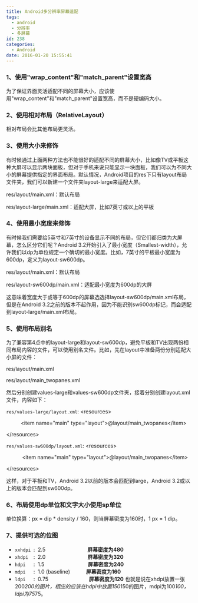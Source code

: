 ```yaml
---
title: Android多分辨率屏幕适配
tags:
  - android
  - 分辨率
  - 多屏幕
id: 238
categories:
  - Android
date: 2016-01-20 15:55:41
---
```


### 1、使用"wrap_content"和"match_parent"设置宽高

为了保证界面灵活适配不同的屏幕大小，应该使用"wrap_content"和"match_parent"设置宽高，而不是硬编码大小。

### 2、使用相对布局（RelativeLayout）

相对布局会比其他布局更灵活。

### 3、使用大小来修饰

有时候通过上面两种方法也不能很好的适配不同的屏幕大小，比如像TV或平板这种大屏可以显示两块面板，但对于手机来说只能显示一块面板，我们可以为不同大小的屏幕提供指定的界面布局。默认情况，Android项目的res下只有layout布局文件夹，我们可以新建一个文件夹layout-large来适配大屏。

res/layout/main.xml：默认布局

res/layout-large/main.xml：适配大屏，比如7英寸或以上的平板

### 4、使用最小宽度来修饰

有时候我们需要给5英寸和7英寸的设备显示不同的布局，但它们都归类为大屏幕，怎么区分它们呢？Android 3.2开始引入了最小宽度（Smallest-width），允许我们以dp为单位规定一个确切的最小宽度。比如，7英寸的平板最小宽度为600dp，定义为layout-sw600dp。

res/layout/main.xml：默认布局

res/layout-sw600dp/main.xml：适配最小宽度为600dp的大屏

这意味着宽度大于或等于600dp的屏幕选选择layout-sw600dp/main.xml布局，但是在Android 3.2之前的版本不起作用，因为不能识别sw600dp标记，而会适配到layout-large/main.xml布局。

### 5、使用布局别名

为了兼容第4点中的layout-large和layout-sw600dp，避免平板和TV出现两份相同布局内容的文件，可以使用别名文件。比如，先在layout中准备两份分别适配大小屏的文件：

res/layout/main.xml

res/layout/main_twopanes.xml

然后分别创建values-large和values-sw600dp文件夹，接着分别创建layout.xml文件，内容如下：

`res/values-large/layout.xml`:
<span class="tag">&lt;resources&gt;</span>

<span class="tag">          &lt;item</span> <span class="atn">name</span><span class="pun">=</span><span class="atv">"main"</span> <span class="atn">type</span><span class="pun">=</span><span class="atv">"layout"</span><span class="tag">&gt;</span><span class="pln">@layout/main_twopanes</span><span class="tag">&lt;/item&gt;</span>

<span class="tag">&lt;/resources&gt;</span>

`res/values-sw600dp/layout.xml`:
<span class="tag"><span class="tag">&lt;resources&gt;</span> </span>

<span class="tag"><span class="tag">           &lt;item</span> <span class="atn">name</span><span class="pun">=</span><span class="atv">"main"</span> <span class="atn">type</span><span class="pun">=</span><span class="atv">"layout"</span><span class="tag">&gt;</span><span class="pln">@layout/main_twopanes</span><span class="tag">&lt;/item&gt;</span></span>

<span class="tag"> <span class="tag">&lt;/resources&gt;</span></span>

这样，对于平板和TV，Android 3.2以前的版本会匹配到large，Android 3.2或以上的版本会匹配到sw600dp。

### 6、布局使用dp单位和文字大小使用sp单位

单位换算：px = dip * density / 160，则当屏幕密度为160时，1 px = 1 dip。

### 7、提供可选的位图

*   `xxhdpi `:  2.5                             **屏幕密度为480**
*   `xhdpi  `:  2.0                             **屏幕密度为320**
*   `hdpi   `:  1.5                              **屏幕密度为240**
*   `mdpi   `:  1.0 (baseline)           **屏幕密度为160**
*   `ldpi   `:  0.75                            **屏幕密度为120**
也就是说在xhdpi放置一张200*200的图片，相应的应该在hdpi中放置150*150的图片，mdpi为100*100，ldpi为75*75。
